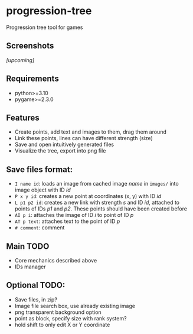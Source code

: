 # progression-tree
Progression tree tool for games

## Screenshots
*[upcoming]*

## Requirements
- python>=3.10
- pygame>=2.3.0

## Features
- Create points, add text and images to them, drag them around
- Link these points, lines can have different strength (size)
- Save and open intuitively generated files
- Visualize the tree, export into png file

## Save files format:
- `I name id`: loads an image from cached image *name* in `images/` into image object with ID *id*
- `P x y id`: creates a new point at coordinates (x, y) with ID *id*
- `L p1 p2 id`: creates a new link with strength *s* and ID *id*, attached to points of IDs *p1* and *p2*. These points should have been created before
- `AI p i`: attaches the image of ID *i* to point of ID *p*
- `AT p text`: attaches text to the point of ID *p*
- `# comment`: comment

## Main TODO
- Core mechanics described above
- IDs manager

## Optional TODO:
- Save files, in zip?
- Image file search box, use already existing image
- png transparent background option
- point as block, specify size with rank system?
- hold shift to only edit X or Y coordinate
